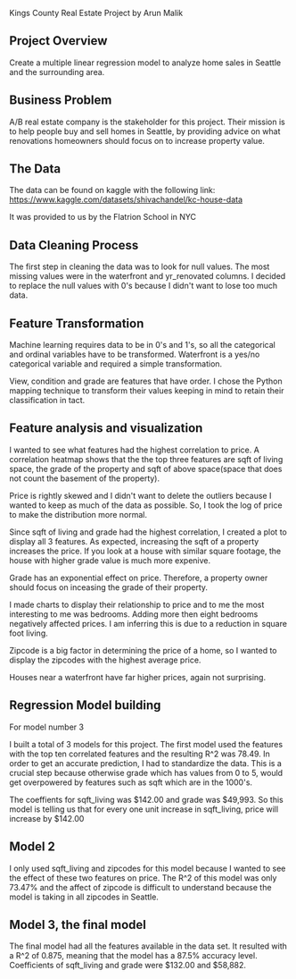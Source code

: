 Kings County Real Estate Project 
by Arun Malik

## Project Overview

Create a multiple linear regression model to analyze home sales in Seattle and the surrounding area.

## Business Problem

A/B real estate company is the stakeholder for this project. Their mission is to help people buy and sell homes in Seattle, by providing advice on what renovations homeowners should focus on to increase property value.

## The Data 

The data can be found on kaggle with the following link:
https://www.kaggle.com/datasets/shivachandel/kc-house-data

It was provided to us by the Flatrion School in NYC

## Data Cleaning Process

The first step in cleaning the data was to look for null values. The most missing values were in the waterfront and yr_renovated columns. I decided to replace the null values with 0's because I didn't want to lose too much data.

## Feature Transformation

Machine learning requires data to be in 0's and 1's, so all the categorical and ordinal variables have to be transformed. Waterfront is a yes/no categorical variable and required a simple transformation.

View, condition and grade are features that have order. I chose the Python mapping technique to transform their values keeping in mind to retain their classification in tact.

## Feature analysis and visualization

I wanted to see what features had the highest correlation to price. A correlation heatmap shows that the the top three features are sqft of living space, the grade of the property and sqft of above space(space that does not count the basement of the property).







Price is rightly skewed and I didn't want to delete the outliers because I wanted to keep as much of the data as possible. So, I took the log of price to make the distribution more normal.










Since sqft of living and grade had the highest correlation, I created a plot to display all 3 features. As expected, increasing the sqft of a property increases the price. If you look at a house with similar square footage, the house with higher grade value is much more expenive.












Grade has an exponential effect on price. Therefore, a property owner should focus on inceasing the grade of their property.




I made charts to display their relationship to price and to me the most interesting to me was bedrooms. Adding more then eight bedrooms negatively affected prices. I am inferring this is due to a reduction in square foot living.





Zipcode is a big factor in determining the price of a home, so I wanted to display the zipcodes with the highest average price.






Houses near a waterfront have far higher prices, again not surprising.






## Regression Model building

For model number 3 

I built a total of 3 models for this project. The first model used the features with the top ten correlated features and the resulting R^2 was 78.49. In order to get an accurate prediction, I had to standardize the data. This is a crucial step because otherwise grade which has values from 0 to 5, would get overpowered by features such as sqft which are in the 1000's.

The coeffients for sqft_living was $142.00 and grade was $49,993. So this model is telling us that for every one unit increase in sqft_living, price will increase by $142.00



## Model 2
I only used sqft_living and zipcodes for this model because I wanted to see the effect of these two features on price. The R^2 of this model was only 73.47% and the affect of zipcode is difficult to understand because the model is taking in all zipcodes in Seattle.




## Model 3, the final model

The final model had all the features available in the data set. It resulted with a R^2 of 0.875, meaning that the model has a 87.5% accuracy level. Coefficients of sqft_living and grade were $132.00 and $58,882.








